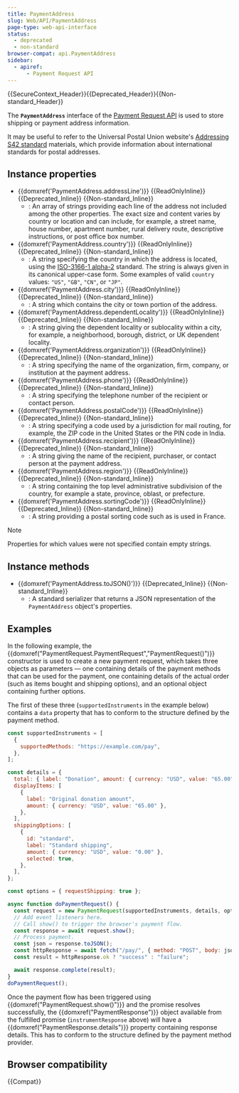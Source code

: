 ```yaml
---
title: PaymentAddress
slug: Web/API/PaymentAddress
page-type: web-api-interface
status:
  - deprecated
  - non-standard
browser-compat: api.PaymentAddress
sidebar:
  - apiref:
      - Payment Request API
---
```


{{SecureContext_Header}}{{Deprecated_Header}}{{Non-standard_Header}}

The **`PaymentAddress`** interface of the [Payment Request API](/en-US/docs/Web/API/Payment_Request_API) is used to store shipping or payment address information.

It may be useful to refer to the Universal Postal Union website's [Addressing S42 standard](https://www.upu.int/en/Postal-Solutions/Programmes-Services/Addressing-Solutions#addressing-s42-standard) materials, which provide information about international standards for postal addresses.

## Instance properties

- {{domxref('PaymentAddress.addressLine')}} {{ReadOnlyInline}} {{Deprecated_Inline}} {{Non-standard_Inline}}
  - : An array of strings providing each line of the address not included among the other properties. The exact size and content varies by country or location and can include, for example, a street name, house number, apartment number, rural delivery route, descriptive instructions, or post office box number.
- {{domxref('PaymentAddress.country')}} {{ReadOnlyInline}} {{Deprecated_Inline}} {{Non-standard_Inline}}
  - : A string specifying the country in which the address is located, using the [ISO-3166-1 alpha-2](https://en.wikipedia.org/wiki/ISO_3166-1_alpha-2) standard. The string is always given in its canonical upper-case form. Some examples of valid `country` values: `"US"`, `"GB"`, `"CN"`, or `"JP"`.
- {{domxref('PaymentAddress.city')}} {{ReadOnlyInline}} {{Deprecated_Inline}} {{Non-standard_Inline}}
  - : A string which contains the city or town portion of the address.
- {{domxref('PaymentAddress.dependentLocality')}} {{ReadOnlyInline}} {{Deprecated_Inline}} {{Non-standard_Inline}}
  - : A string giving the dependent locality or sublocality within a city, for example, a neighborhood, borough, district, or UK dependent locality.
- {{domxref('PaymentAddress.organization')}} {{ReadOnlyInline}} {{Deprecated_Inline}} {{Non-standard_Inline}}
  - : A string specifying the name of the organization, firm, company, or institution at the payment address.
- {{domxref('PaymentAddress.phone')}} {{ReadOnlyInline}} {{Deprecated_Inline}} {{Non-standard_Inline}}
  - : A string specifying the telephone number of the recipient or contact person.
- {{domxref('PaymentAddress.postalCode')}} {{ReadOnlyInline}} {{Deprecated_Inline}} {{Non-standard_Inline}}
  - : A string specifying a code used by a jurisdiction for mail routing, for example, the ZIP code in the United States or the PIN code in India.
- {{domxref('PaymentAddress.recipient')}} {{ReadOnlyInline}} {{Deprecated_Inline}} {{Non-standard_Inline}}
  - : A string giving the name of the recipient, purchaser, or contact person at the payment address.
- {{domxref('PaymentAddress.region')}} {{ReadOnlyInline}} {{Deprecated_Inline}} {{Non-standard_Inline}}
  - : A string containing the top level administrative subdivision of the country, for example a state, province, oblast, or prefecture.
- {{domxref('PaymentAddress.sortingCode')}} {{ReadOnlyInline}} {{Deprecated_Inline}} {{Non-standard_Inline}}
  - : A string providing a postal sorting code such as is used in France.

> [!NOTE]
> Properties for which values were not specified contain empty strings.

## Instance methods

- {{domxref('PaymentAddress.toJSON()')}} {{Deprecated_Inline}} {{Non-standard_Inline}}
  - : A standard serializer that returns a JSON representation of the `PaymentAddress` object's properties.

## Examples

In the following example, the {{domxref("PaymentRequest.PaymentRequest","PaymentRequest()")}} constructor is used to create a new payment request, which takes three objects as parameters — one containing details of the payment methods that can be used for the payment, one containing details of the actual order (such as items bought and shipping options), and an optional object containing further options.

The first of these three (`supportedInstruments` in the example below) contains a `data` property that has to conform to the structure defined by the payment method.

```js
const supportedInstruments = [
  {
    supportedMethods: "https://example.com/pay",
  },
];

const details = {
  total: { label: "Donation", amount: { currency: "USD", value: "65.00" } },
  displayItems: [
    {
      label: "Original donation amount",
      amount: { currency: "USD", value: "65.00" },
    },
  ],
  shippingOptions: [
    {
      id: "standard",
      label: "Standard shipping",
      amount: { currency: "USD", value: "0.00" },
      selected: true,
    },
  ],
};

const options = { requestShipping: true };

async function doPaymentRequest() {
  const request = new PaymentRequest(supportedInstruments, details, options);
  // Add event listeners here.
  // Call show() to trigger the browser's payment flow.
  const response = await request.show();
  // Process payment.
  const json = response.toJSON();
  const httpResponse = await fetch("/pay/", { method: "POST", body: json });
  const result = httpResponse.ok ? "success" : "failure";

  await response.complete(result);
}
doPaymentRequest();
```

Once the payment flow has been triggered using {{domxref("PaymentRequest.show()")}} and the promise resolves successfully, the {{domxref("PaymentResponse")}} object available from the fulfilled promise (`instrumentResponse` above) will have a {{domxref("PaymentResponse.details")}} property containing response details. This has to conform to the structure defined by the payment method provider.

## Browser compatibility

{{Compat}}
